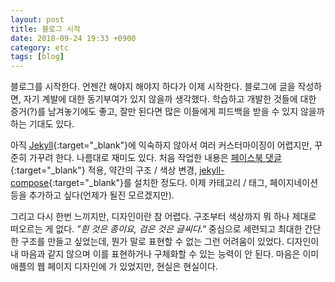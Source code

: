 ```yaml
---
layout: post
title: 블로그 시작
date: 2018-09-24 19:33 +0900
category: etc
tags: [blog]
---
```


블로그를 시작한다. 언젠간 해야지 해야지 하다가 이제 시작한다. 블로그에 글을 작성하면, 자기 계발에 대한 동기부여가 있지 않을까 생각했다. 학습하고 개발한 것들에 대한 증거(?)를 남겨놓기에도 좋고, 잘만 된다면 많은 이들에게 피드백을 받을 수 있지 않을까 하는 기대도 있다.

아직 [Jekyll](https://jekyllrb.com/){:target="\_blank"}에 익숙하지 않아서 여러 커스터마이징이 어렵지만, 꾸준히 가꾸려 한다. 나름대로 재미도 있다. 처음 작업한 내용은 [페이스북 댓글](https://developers.facebook.com/docs/plugins/comments){:target="\_blank"} 적용, 약간의 구조 / 색상 변경, [jekyll-compose](https://github.com/jekyll/jekyll-compose){:target="\_blank"}를 설치한 정도다. 이제 카테고리 / 태그, 페이지네이션 등을 추가하고 싶다(언제가 될진 모르겠지만).

그리고 다시 한번 느끼지만, 디자인이란 참 어렵다. 구조부터 색상까지 뭐 하나 제대로 떠오르는 게 없다. _"흰 것은 종이요, 검은 것은 글씨다."_ 중심으로 세련되고 최대한 간단한 구조를 만들고 싶었는데, 뭔가 말로 표현할 수 없는 그런 어려움이 있었다. 디자인이 내 마음과 같지 않으며 이를 표현하거나 구체화할 수 있는 능력이 안 된다. 마음은 이미 애플의 웹 페이지 디자인에 가 있었지만, 현실은 현실이다.
